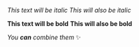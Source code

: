 *This text will be italic*
_This will also be italic_

**This text will be bold**
__This will also be bold__

_You **can** combine them_
:sparkles:
